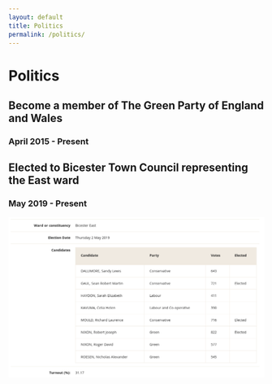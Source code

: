 ```yaml
---
layout: default
title: Politics
permalink: /politics/
---
```


# Politics

## Become a member of The Green Party of England and Wales
### April 2015 - Present

<!--<hr>

<!--## Became a web developer for North Oxfordshire Green Party
### August 2015 - Present
[here](http://nogp.org.uk).

<hr>

## Elected Vice Chair of North Oxordshire Green Party
### November 2015 - November 2017

<hr>

## Elected Co-chair of North Oxfordshire Green Party
### November 2017 - February 2018

<hr>

## Elected Membership Secretary of North Oxfordshire Green Party
### November 2017 - Present

<hr>

## Co-opted Chair of North Oxfordshire Green Party
### February 2018 - Present

<hr>

## Elections officer for South East Young Greens
### March 2019 - Present

<hr>-->

## Elected to Bicester Town Council representing the East ward
### May 2019 - Present

![Election result for Bicester East Town Council ward 2019](/images/eastBTC2019.png)
